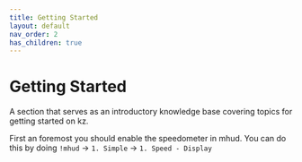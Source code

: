 ```yaml
---
title: Getting Started
layout: default
nav_order: 2
has_children: true
---
```


# Getting Started
A section that serves as an introductory knowledge base covering topics for getting started on kz.

First an foremost you should enable the speedometer in mhud. You can do this by doing `!mhud` -> `1. Simple` -> `1. Speed - Display`


